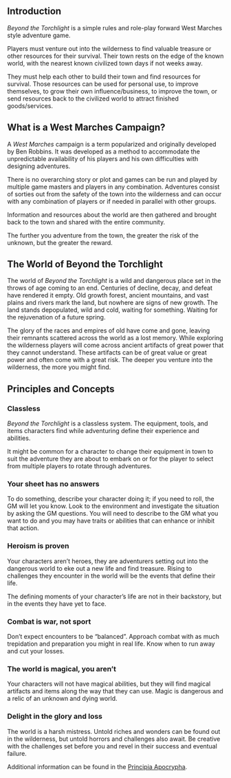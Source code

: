 

## Introduction
*Beyond the Torchlight* is a simple rules and role-play forward West Marches style adventure game.

Players must venture out into the wilderness to find valuable treasure or other resources for their survival. Their town rests on the edge of the known world, with the nearest known civilized town days if not weeks away. 

They must help each other to build their town and find resources for survival. Those resources can be used for personal use, to improve themselves, to grow their own influence/business, to improve the town, or send resources back to the civilized world to attract finished goods/services.



## What is a West Marches Campaign? 
A *West Marches* campaign is a term popularized and originally developed by Ben Robbins. It was developed as a method to accommodate the unpredictable availability of his players and his own difficulties with designing adventures. 

There is no overarching story or plot and games can be run and played by multiple game masters and players in any combination. Adventures consist of sorties out from the safety of the town into the wilderness and can occur with any combination of players or if needed in parallel with other groups. 

Information and resources about the world are then gathered and brought back to the town and shared with the entire community. 

The further you adventure from the town, the greater the risk of the unknown, but the greater the reward. 

## The World of Beyond the Torchlight
The world of *Beyond the Torchlight* is a wild and dangerous place set in the throws of age coming to an end. Centuries of decline, decay, and defeat have rendered it empty. Old growth forest, ancient mountains, and vast plains and rivers mark the land, but nowhere are signs of new growth. The land stands depopulated, wild and cold, waiting for something. Waiting for the rejuvenation of a future spring. 

The glory of the races and empires of old have come and gone, leaving their remnants scattered across the world as a lost memory. While exploring the wilderness players will come across ancient artifacts of great power that they cannot understand. These artifacts can be of great value or great power and often come with a great risk. The deeper you venture into the wilderness, the more you might find.  


## Principles and Concepts
### Classless
*Beyond the Torchlight* is a classless system. The equipment, tools, and items characters find while adventuring define their experience and abilities. 

It might be common for a character to change their equipment in town to suit the adventure they are about to embark on or for the player to select from multiple players to rotate through adventures. 

### Your​ ​sheet​ ​has​ ​no​ ​answers
To do something, describe your character doing it; if you need to roll, the GM will let you know. Look to the environment and investigate the situation by​ ​asking​ ​the​ ​GM​ ​questions. You will need to describe to the GM what you want to do and you may have traits or abilities that can enhance or inhibit that action. 

### Heroism​ ​is​ ​proven
Your characters aren’t heroes, they are adventurers setting out into the dangerous world to eke out a new life and find treasure. Rising to challenges they encounter in the world will be the events that define their life. 

The defining moments of your character’s life are not in their backstory, but in the events they have yet to face. 

### Combat​ ​is​ ​war,​ ​not​ ​sport
Don’t expect encounters to be “balanced”. Approach combat with as much trepidation and preparation you might in real life. Know when to run away and cut your losses. 

### The world is magical, you aren’t
Your characters will not have magical abilities, but they will find magical artifacts and items along the way that they can use. Magic is dangerous and a relic of an unknown and dying world. 

### Delight in the glory and loss
The world is a harsh mistress. Untold riches and wonders can be found out in the wilderness, but untold horrors and challenges also await. Be creative with the challenges set before you and revel in their success and eventual failure.

Additional information can be found in the [Principia Apocrypha](https://i.4pcdn.org/tg/1506197697121.pdf).
